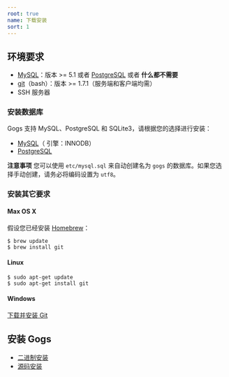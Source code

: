 ```yaml
---
root: true
name: 下载安装
sort: 1
---
```


## 环境要求

- [MySQL](http://dev.mysql.com)：版本 >= 5.1 或者 [PostgreSQL](http://www.postgresql.org/) 或者 **什么都不需要**
- [git](http://git-scm.com/)（bash）：版本 >= 1.7.1（服务端和客户端均需）
- SSH 服务器

### 安装数据库

Gogs 支持 MySQL、PostgreSQL 和 SQLite3，请根据您的选择进行安装：

- [MySQL](http://dev.mysql.com/downloads/mysql/)（ 引擎：INNODB）
- [PostgreSQL](http://www.postgresql.org/download/)

**注意事项** 您可以使用 `etc/mysql.sql` 来自动创建名为 `gogs` 的数据库。如果您选择手动创建，请务必将编码设置为 `utf8`。
 
### 安装其它要求

#### Max OS X

假设您已经安装 [Homebrew](http://brew.sh/)：

```
$ brew update
$ brew install git
```

#### Linux

```
$ sudo apt-get update
$ sudo apt-get install git
```

#### Windows

[下载并安装 Git](http://git-scm.com/downloads)

## 安装 Gogs

- [二进制安装](http://gogs.io/docs/installation/install_from_binary.html)
- [源码安装](http://gogs.io/docs/installation/install_from_source.html)